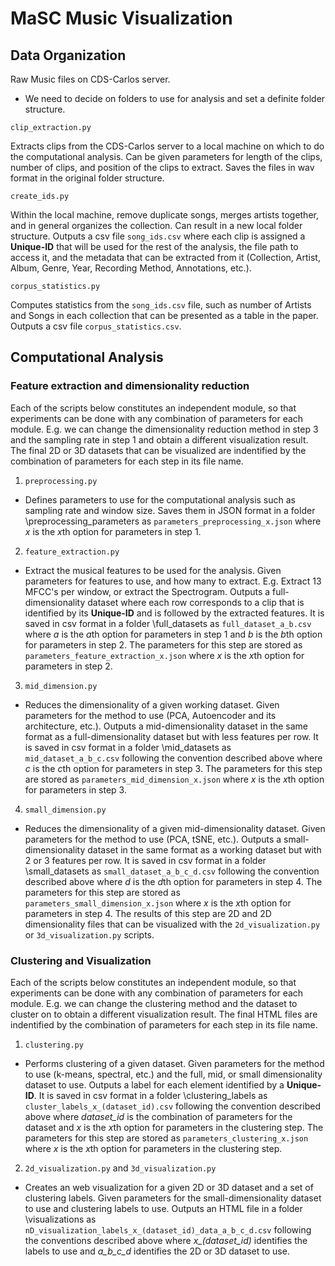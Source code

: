 # MaSC Music Visualization

## Data Organization

Raw Music files on CDS-Carlos server.
  - We need to decide on folders to use for analysis and set a definite folder structure.

`clip_extraction.py`

Extracts clips from the CDS-Carlos server to a local machine on which to do the computational analysis. Can be given parameters for length of the clips, number of clips, and position of the clips to extract. Saves the files in wav format in the original folder structure.

`create_ids.py`

Within the local machine, remove duplicate songs, merges artists together, and in general organizes the collection. Can result in a new local folder structure. Outputs a csv file `song_ids.csv` where each clip is assigned a **Unique-ID** that will be used for the rest of the analysis, the file path to access it, and the metadata that can be extracted from it (Collection, Artist, Album, Genre, Year, Recording Method, Annotations, etc.).
  
`corpus_statistics.py`

Computes statistics from the `song_ids.csv` file, such as number of Artists and Songs in each collection that can be presented as a table in the paper. Outputs a csv file `corpus_statistics.csv`.

## Computational Analysis

### Feature extraction and dimensionality reduction

Each of the scripts below constitutes an independent module, so that experiments can be done with any combination of parameters for each module. E.g. we can change the dimensionality reduction method in step 3 and the sampling rate in step 1 and obtain a different visualization result. The final 2D or 3D datasets that can be visualized are indentified by the combination of parameters for each step in its file name.

1. `preprocessing.py`

  - Defines parameters to use for the computational analysis such as sampling rate and window size. Saves them in JSON format in a folder \preprocessing_parameters as `parameters_preprocessing_x.json` where *x* is the *x*th option for parameters in step 1.

2. `feature_extraction.py`

  - Extract the musical features to be used for the analysis. Given parameters for features to use, and how many to extract. E.g. Extract 13 MFCC's per window, or extract the Spectrogram. Outputs a full-dimensionality dataset where each row corresponds to a clip that is identified by its **Unique-ID** and is followed by the extracted features. It is saved in csv format in a folder \full_datasets as `full_dataset_a_b.csv` where *a* is the *a*th option for parameters in step 1 and *b* is the *b*th option for parameters in step 2. The parameters for this step are stored as `parameters_feature_extraction_x.json` where *x* is the *x*th option for parameters in step 2.

3. `mid_dimension.py`

  - Reduces the dimensionality of a given working dataset. Given parameters for the method to use (PCA, Autoencoder and its architecture, etc.). Outputs a mid-dimensionality dataset in the same format as a full-dimensionality dataset but with less features per row. It is saved in csv format in a folder \mid_datasets as `mid_dataset_a_b_c.csv` following the convention described above where *c* is the *c*th option for parameters in step 3. The parameters for this step are stored as `parameters_mid_dimension_x.json` where *x* is the *x*th option for parameters in step 3.

4. `small_dimension.py`

  - Reduces the dimensionality of a given mid-dimensionality dataset. Given parameters for the method to use (PCA, tSNE, etc.). Outputs a small-dimensionality dataset in the same format as a working dataset but with 2 or 3 features per row. It is saved in csv format in a folder \small_datasets as `small_dataset_a_b_c_d.csv` following the convention described above where *d* is the *d*th option for parameters in step 4. The parameters for this step are stored as `parameters_small_dimension_x.json` where *x* is the *x*th option for parameters in step 4. The results of this step are 2D and 2D dimensionality files that can be visualized with the `2d_visualization.py` or `3d_visualization.py` scripts.

### Clustering and Visualization

Each of the scripts below constitutes an independent module, so that experiments can be done with any combination of parameters for each module. E.g. we can change the clustering method and the dataset to cluster on to obtain a different visualization result. The final HTML files are indentified by the combination of parameters for each step in its file name.

1. `clustering.py`

  - Performs clustering of a given dataset. Given parameters for the method to use (k-means, spectral, etc.) and the full, mid, or small dimensionality dataset to use. Outputs a label for each element identified by a **Unique-ID**. It is saved in csv format in a folder \clustering_labels as `cluster_labels_x_(dataset_id).csv` following the convention described above where *dataset_id* is the combination of parameters for the dataset and *x* is the *x*th option for parameters in the clustering step. The parameters for this step are stored as `parameters_clustering_x.json` where *x* is the *x*th option for parameters in the clustering step.

2. `2d_visualization.py` and `3d_visualization.py`

  - Creates an web visualization for a given 2D or 3D dataset and a set of clustering labels. Given parameters for the small-dimensionality dataset to use and clustering labels to use. Outputs an HTML file in a folder \visualizations as `nD_visualization_labels_x_(dataset_id)_data_a_b_c_d.csv` following the conventions described above where *x_(dataset_id)* identifies the labels to use and *a_b_c_d* identifies the 2D or 3D dataset to use. 
